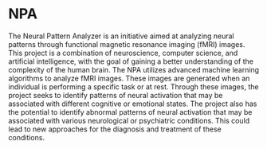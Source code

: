 # NPA

The Neural Pattern Analyzer is an initiative aimed at analyzing neural patterns through functional magnetic resonance imaging (fMRI) images. This project is a combination of neuroscience, computer science, and artificial intelligence, with the goal of gaining a better understanding of the complexity of the human brain. The NPA utilizes advanced machine learning algorithms to analyze fMRI images. These images are generated when an individual is performing a specific task or at rest. Through these images, the project seeks to identify patterns of neural activation that may be associated with different cognitive or emotional states. The project also has the potential to identify abnormal patterns of neural activation that may be associated with various neurological or psychiatric conditions. This could lead to new approaches for the diagnosis and treatment of these conditions.

